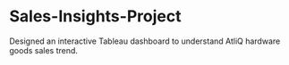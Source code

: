 # Sales-Insights-Project
Designed an interactive Tableau dashboard to understand AtliQ hardware goods sales trend.
